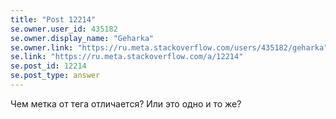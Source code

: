 ```yaml
---
title: "Post 12214"
se.owner.user_id: 435182
se.owner.display_name: "Geharka"
se.owner.link: "https://ru.meta.stackoverflow.com/users/435182/geharka"
se.link: "https://ru.meta.stackoverflow.com/a/12214"
se.post_id: 12214
se.post_type: answer
---
```

<p>Чем метка от тега отличается? Или это одно и то же?</p>
